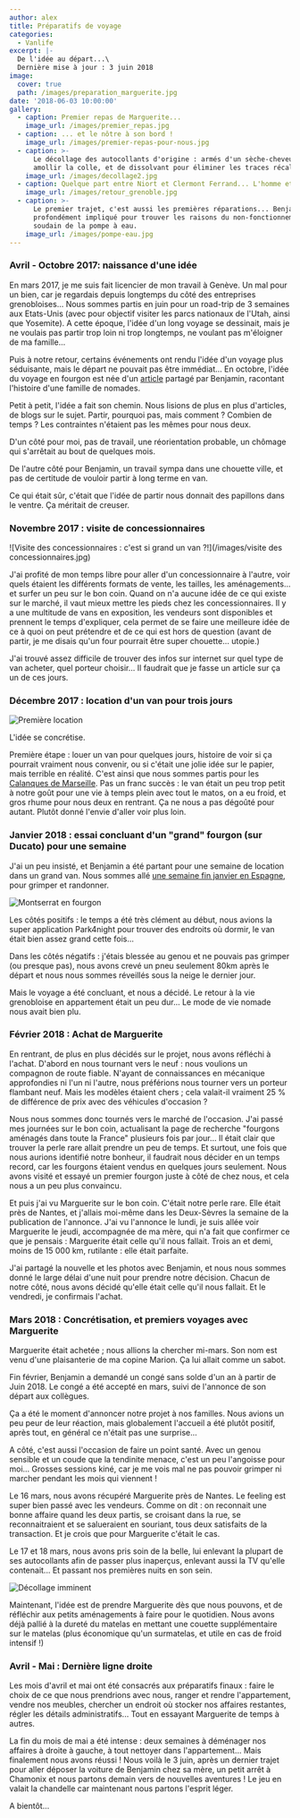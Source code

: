 ```yaml
---
author: alex
title: Préparatifs de voyage
categories:
  - Vanlife
excerpt: |-
  De l'idée au départ...\
  Dernière mise à jour : 3 juin 2018
image:
  cover: true
  path: /images/preparation_marguerite.jpg
date: '2018-06-03 10:00:00'
gallery:
  - caption: Premier repas de Marguerite...
    image_url: /images/premier_repas.jpg
  - caption: ... et le nôtre à son bord !
    image_url: /images/premier-repas-pour-nous.jpg
  - caption: >-
      Le décollage des autocollants d'origine : armés d'un sèche-cheveux pour
      amollir la colle, et de dissolvant pour éliminer les traces récalcitrantes
    image_url: /images/decollage2.jpg
  - caption: Quelque part entre Niort et Clermont Ferrand... L'homme et la bête.
    image_url: /images/retour_grenoble.jpg
  - caption: >-
      Le premier trajet, c'est aussi les premières réparations... Benjamin est
      profondément impliqué pour trouver les raisons du non-fonctionnement
      soudain de la pompe à eau. 
    image_url: /images/pompe-eau.jpg
---
```

### Avril - Octobre 2017: naissance d'une idée

En mars 2017, je me suis fait licencier de mon travail à Genève. Un mal pour un bien, car je regardais depuis longtemps du côté des entreprises grenobloises... Nous sommes partis en juin pour un road-trip de 3 semaines aux Etats-Unis (avec pour objectif visiter les parcs nationaux de l'Utah, ainsi que Yosemite). A cette époque, l'idée d'un long voyage se dessinait, mais je ne voulais pas partir trop loin ni trop longtemps, ne voulant pas m'éloigner de ma famille... 

Puis à notre retour, certains événements ont rendu l'idée d'un voyage plus séduisante, mais le départ ne pouvait pas être immédiat... En octobre, l'idée du voyage en fourgon est née d'un [article](https://www.fourgonlesite.com/van-lifestyle/1499-la-vie-en-fourgon-7-une-famille-sur-la-route/) partagé par Benjamin, racontant l'histoire d'une famille de nomades. 

Petit à petit, l'idée a fait son chemin. Nous lisions de plus en plus d'articles, de blogs sur le sujet. Partir, pourquoi pas, mais comment ? Combien de temps ? Les contraintes n'étaient pas les mêmes pour nous deux. 

D'un côté pour moi, pas de travail, une réorientation probable, un chômage qui s'arrêtait au bout de quelques mois. 

De l'autre côté pour Benjamin, un travail sympa dans une chouette ville, et pas de certitude de vouloir partir à long terme en van. 

Ce qui était sûr, c'était que l'idée de partir nous donnait des papillons dans le ventre. Ça méritait de creuser. 

### Novembre 2017 : visite de concessionnaires

![Visite des concessionnaires : c'est si grand un van ?!](/images/visite des concessionnaires.jpg)

J'ai profité de mon temps libre pour aller d'un concessionnaire à l'autre, voir quels étaient les différents formats de vente, les tailles, les aménagements... et surfer un peu sur le bon coin. Quand on n'a aucune idée de ce qui existe sur le marché, il vaut mieux mettre les pieds chez les concessionnaires. Il y a une multitude de vans en exposition, les vendeurs sont disponibles et prennent le temps d'expliquer, cela permet de se faire une meilleure idée de ce à quoi on peut prétendre et de ce qui est hors de question (avant de partir, je me disais qu'un four pourrait être super chouette... utopie.) 

J'ai trouvé assez difficile de trouver des infos sur internet sur quel type de van acheter, quel porteur choisir... Il faudrait que je fasse un article sur ça un de ces jours. 

### Décembre 2017 : location d'un van pour trois jours

![Première location ](/images/header_calanques_vanlife.jpg)

L'idée se concrétise. 

Première étape : louer un van pour quelques jours, histoire de voir si ça pourrait vraiment nous convenir, ou si c'était une jolie idée sur le papier, mais terrible en réalité. C'est ainsi que nous sommes partis pour les [Calanques de Marseille](https://www.cabris-explorateurs.com/vanlife/trois-jours-en-van-les-calanques-et-la-sainte-victoire/). Pas un franc succès : le van était un peu trop petit à notre goût pour une vie à temps plein avec tout le matos, on a eu froid, et gros rhume pour nous deux en rentrant. Ça ne nous a pas dégoûté pour autant. Plutôt donné l'envie d'aller voir plus loin.  

### Janvier 2018 : essai concluant d'un "grand" fourgon (sur Ducato) pour une semaine

J'ai un peu insisté, et Benjamin a été partant pour une semaine de location dans un grand van. Nous sommes allé [une semaine fin janvier en Espagne](https://www.cabris-explorateurs.com/vanlife/escalade/une-semaine-%C3%A0-montserrat-grimpe-et-d%C3%A9cision-d-acheter/), pour grimper et randonner. 

![Montserrat en fourgon](/images/notre_petit_coin.jpg)

Les côtés positifs : le temps a été très clément au début, nous avions la super application Park4night pour trouver des endroits où dormir, le van était bien assez grand cette fois... 

Dans les côtés négatifs : j'étais blessée au genou et ne pouvais pas grimper (ou presque pas), nous avons crevé un pneu seulement 80km après le départ et nous nous sommes réveillés sous la neige le dernier jour. 

Mais le voyage a été concluant, et nous a décidé. Le retour à la vie grenobloise en appartement était un peu dur... Le mode de vie nomade nous avait bien plu. 

### Février 2018 : Achat de Marguerite

En rentrant, de plus en plus décidés sur le projet, nous avons réfléchi à l'achat. D'abord en nous tournant vers le neuf : nous voulions un compagnon de route fiable. N'ayant de connaissances en mécanique approfondies ni l'un ni l'autre, nous préférions nous tourner vers un porteur flambant neuf. Mais les modèles étaient chers ; cela valait-il vraiment 25 % de différence de prix avec des véhicules d'occasion ? 

Nous nous sommes donc tournés vers le marché de l'occasion. J'ai passé mes journées sur le bon coin, actualisant la page de recherche "fourgons aménagés dans toute la France" plusieurs fois par jour... Il était clair que trouver la perle rare allait prendre un peu de temps. Et surtout, une fois que nous aurions identifié notre bonheur, il faudrait nous décider en un temps record, car les fourgons étaient vendus en quelques jours seulement. Nous avons visité et essayé un premier fourgon juste à côté de chez nous, et cela nous a un peu plus convaincu. 

Et puis j'ai vu Marguerite sur le bon coin. C'était notre perle rare. Elle était près de Nantes, et j'allais moi-même dans les Deux-Sèvres la semaine de la publication de l'annonce. J'ai vu l'annonce le lundi, je suis allée voir Marguerite le jeudi, accompagnée de ma mère, qui n'a fait que confirmer ce que je pensais : Marguerite était celle qu'il nous fallait. Trois an et demi, moins de 15 000 km, rutilante : elle était parfaite.

J'ai partagé la nouvelle et les photos avec Benjamin, et nous nous sommes donné le large délai d'une nuit pour prendre notre décision. Chacun de notre côté, nous avons décidé qu'elle était celle qu'il nous fallait. Et le vendredi, je confirmais l'achat. 

### Mars 2018 : Concrétisation, et premiers voyages avec Marguerite

Marguerite était achetée ; nous allions la chercher mi-mars. Son nom est venu d'une plaisanterie de ma copine Marion. Ça lui allait comme un sabot. 

Fin février, Benjamin a demandé un congé sans solde d'un an à partir de Juin 2018. Le congé a été accepté en mars, suivi de l'annonce de son départ aux collègues. 

Ça a été le moment d'annoncer notre projet à nos familles. Nous avions un peu peur de leur réaction, mais globalement l'accueil a été plutôt positif, après tout, en général ce n'était pas une surprise...

A côté, c'est aussi l'occasion de faire un point santé. Avec un genou sensible et un coude que la tendinite menace, c'est un peu l'angoisse pour moi... Grosses sessions kiné, car je me vois mal ne pas pouvoir grimper ni marcher pendant les mois qui viennent !

Le 16 mars, nous avons récupéré Marguerite près de Nantes. Le feeling est super bien passé avec les vendeurs. Comme on dit : on reconnait une bonne affaire quand les deux partis, se croisant dans la rue, se reconnaitraient et se salueraient en souriant, tous deux satisfaits de la transaction. Et je crois que pour Marguerite c'était le cas. 

Le 17 et 18 mars, nous avons pris soin de la belle, lui enlevant la plupart de ses autocollants afin de passer plus inaperçus, enlevant aussi la TV qu'elle contenait... Et passant nos premières nuits en son sein. 

![Décollage imminent](/images/decollage.jpg)

Maintenant, l'idée est de prendre Marguerite dès que nous pouvons, et de réfléchir aux petits aménagements à faire pour le quotidien. Nous avons déjà pallié à la dureté du matelas en mettant une couette supplémentaire sur le matelas (plus économique qu'un surmatelas, et utile en cas de froid intensif !)

### Avril - Mai : Dernière ligne droite

Les mois d'avril et mai ont été consacrés aux préparatifs finaux : faire le choix de ce que nous prendrions avec nous, ranger et rendre l'appartement, vendre nos meubles, chercher un endroit où stocker nos affaires restantes, régler les détails administratifs... Tout en essayant Marguerite de temps à autres.

La fin du mois de mai a été intense : deux semaines à déménager nos affaires à droite à gauche, à tout nettoyer dans l'appartement... Mais finalement nous avons réussi ! Nous voilà le 3 juin, après un dernier trajet pour aller déposer la voiture de Benjamin chez sa mère, un petit arrêt à Chamonix et nous partons demain vers de nouvelles aventures ! Le jeu en valait la chandelle car maintenant nous partons l'esprit léger. 

A bientôt...
